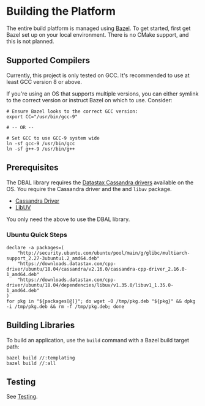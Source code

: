 Building the Platform
=====================
The entire build platform is managed using [Bazel](https://bazel.build/). To get started, first get Bazel set up on your
local environment. There is no CMake support, and this is not planned.

Supported Compilers
-------------------
Currently, this project is only tested on GCC. It's recommended to use at least GCC version 8 or above.

If you're using an OS that supports multiple versions, you can either symlink to the correct version or instruct Bazel
on which to use. Consider:

    # Ensure Bazel looks to the correct GCC version:
    export CC="/usr/bin/gcc-9"
    
    # -- OR -- 

    # Set GCC to use GCC-9 system wide
    ln -sf gcc-9 /usr/bin/gcc
    ln -sf g++-9 /usr/bin/g++


Prerequisites
-------------
The DBAL library requires the [Datastax Cassandra drivers](https://downloads.datastax.com/cpp-driver/) available on the
OS. You require the Cassandra driver and the and `libuv` package.

* [Cassandra Driver](https://downloads.datastax.com/cpp-driver/ubuntu/18.04/cassandra/v2.16.0/)
* [LibUV](https://downloads.datastax.com/cpp-driver/ubuntu/18.04/dependencies/libuv/v1.35.0/)

You only need the above to use the DBAL library.

### Ubuntu Quick Steps

    declare -a packages=(
        "http://security.ubuntu.com/ubuntu/pool/main/g/glibc/multiarch-support_2.27-3ubuntu1.2_amd64.deb"
        "https://downloads.datastax.com/cpp-driver/ubuntu/18.04/cassandra/v2.16.0/cassandra-cpp-driver_2.16.0-1_amd64.deb"
        "https://downloads.datastax.com/cpp-driver/ubuntu/18.04/dependencies/libuv/v1.35.0/libuv1_1.35.0-1_amd64.deb"
    )    
    for pkg in "${packages[@]}"; do wget -O /tmp/pkg.deb "${pkg}" && dpkg -i /tmp/pkg.deb && rm -f /tmp/pkg.deb; done 

Building Libraries
------------------
To build an application, use the `build` command with a Bazel build target path:

    bazel build //:templating
    bazel build //:all
    
Testing
-------
See [Testing](Testing.md).
